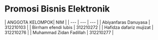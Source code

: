 # Promosi Bisnis Elektronik


|  ANGGOTA KELOMPOK| NIM  |
| --- | --- | --- | 
| Abiyanfaras Danuyasa  | 312210103  |
| Birrham efendi lubis | 312210272 | 
| Hafidza dafariz mujizat | 312210276 | 
| Muhammad Zidan Fadillah  | 312210277  |
